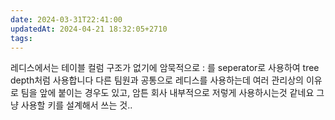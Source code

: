 ```yaml
---
date: 2024-03-31T22:41:00
updatedAt: 2024-04-21 18:32:05+2710
tags: 
---
```

레디스에서는 테이블 컬럼 구조가 없기에
암묵적으로 : 를 seperator로 사용하여
tree depth처럼 사용합니다
다른 팀원과 공통으로 레디스를 사용하는데
여러 관리상의 이유로 팀을 앞에 붙이는 경우도 있고, 암튼 회사 내부적으로 저렇게 사용하시는것 같네요
그냥 사용할 키를 설계해서 쓰는 것..